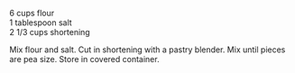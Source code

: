 ---
---


6 cups flour  
1 tablespoon salt  
2 1/3 cups shortening  

Mix flour and salt. Cut in shortening with a pastry blender. Mix until pieces are pea size. Store 
in covered container. 

